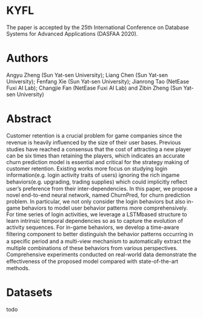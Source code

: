 # KYFL
The paper is accepted by the 25th International Conference on Database Systems for Advanced Applications (DASFAA 2020).

# Authors
Angyu Zheng (Sun Yat-sen University); Liang Chen (Sun Yat-sen University); Fenfang Xie (Sun Yat-sen University); Jianrong Tao (NetEase Fuxi AI Lab); Changjie Fan (NetEase Fuxi AI Lab) and Zibin Zheng (Sun Yat-sen University)

# Abstract
Customer retention is a crucial problem for game companies since the revenue is heavily inﬂuenced by the size of their user bases. Previous studies have reached a consensus that the cost of attracting a new player can be six times than retaining the players, which indicates an accurate churn prediction model is essential and critical for the strategy making of customer retention. Existing works more focus on studying login information(e.g. login activity traits of users) ignoring the rich ingame behaviors(e.g. upgrading, trading supplies) which could implicitly reﬂect user’s preference from their inter-dependencies. In this paper, we propose a novel end-to-end neural network, named ChurnPred, for churn prediction problem. In particular, we not only consider the login behaviors but also in-game behaviors to model user behavior patterns more comprehensively. For time series of login activities, we leverage a LSTMbased structure to learn intrinsic temporal dependencies so as to capture the evolution of activity sequences. For in-game behaviors, we develop a time-aware ﬁltering component to better distinguish the behavior patterns occurring in a speciﬁc period and a multi-view mechanism to automatically extract the multiple combinations of these behaviors from various perspectives. Comprehensive experiments conducted on real-world data demonstrate the eﬀectiveness of the proposed model compared with state-of-the-art methods.

# Datasets
todo
